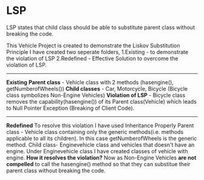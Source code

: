 # LSP
LSP states that child class should be able to substitute parent class without breaking the code. 

This Vehicle Project is created to demonstrate the Liskov Substitution Principle
I have created two seperate folders,
1.Existing - to demonstrate the violation of LSP
2.Redefined - Effective Solution to overcome the violation of LSP.
*********************************************************************************
**Existing** 
**Parent class** - Vehicle class with 2 methods (hasengine(), getNumberofWheels())
**Child classes** - Car, Motorcycle, Bicycle (Bicycle class symbolizes Non-Engine Vehicles)
**Violation of LSP** - Bicycle class removes the capability(hasengine()) of its Parent class(Vehicle) which leads to Null Pointer Exception (Breaking of Client Code). 
**********************************************************************************
**Redefined**
To resolve this violation I have used Inheritance Properly
Parent class - Vehicle class containing only the generic methods(i.e. methods applicable to all its children). In this case getNumberofWheels is the generic method.
Child class- Enginevehicle class and vehicles that doesn't have an engine.
Under Enginevehicle class I have created classes of vehicle with engine.
**How it resolves the violation?**
Now as Non-Engine Vehicles __are not compelled__ to call the hasengine() method so that they can substitue their parent class without breaking the code.
